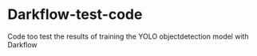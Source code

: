 # Darkflow-test-code
Code too test the results of training the YOLO objectdetection model with Darkflow
